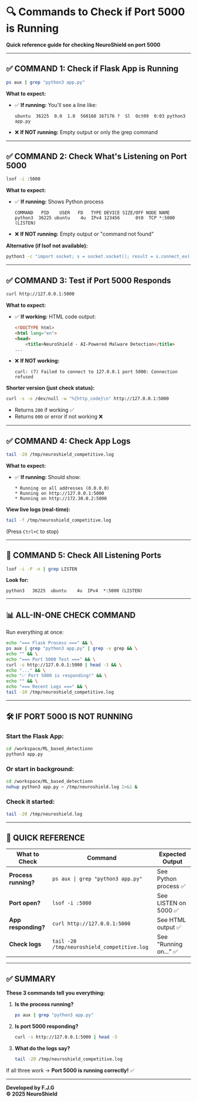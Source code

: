 # 🔍 Commands to Check if Port 5000 is Running

**Quick reference guide for checking NeuroShield on port 5000**

---

## ✅ **COMMAND 1: Check if Flask App is Running**

```bash
ps aux | grep "python3 app.py"
```

**What to expect:**
- ✅ **If running:** You'll see a line like:
  ```
  ubuntu  36225  0.0  1.0  560168 167176 ?  Sl  Oct09  0:03 python3 app.py
  ```
- ❌ **If NOT running:** Empty output or only the grep command

---

## ✅ **COMMAND 2: Check What's Listening on Port 5000**

```bash
lsof -i :5000
```

**What to expect:**
- ✅ **If running:** Shows Python process
  ```
  COMMAND   PID    USER   FD   TYPE DEVICE SIZE/OFF NODE NAME
  python3  36225 ubuntu    4u  IPv4 123456      0t0  TCP *:5000 (LISTEN)
  ```
- ❌ **If NOT running:** Empty output or "command not found"

**Alternative (if lsof not available):**
```bash
python3 -c "import socket; s = socket.socket(); result = s.connect_ex(('127.0.0.1', 5000)); print('✅ Port 5000 is OPEN' if result == 0 else '❌ Port 5000 is CLOSED'); s.close()"
```

---

## ✅ **COMMAND 3: Test if Port 5000 Responds**

```bash
curl http://127.0.0.1:5000
```

**What to expect:**
- ✅ **If working:** HTML code output:
  ```html
  <!DOCTYPE html>
  <html lang="en">
  <head>
      <title>NeuroShield - AI-Powered Malware Detection</title>
  ...
  ```
- ❌ **If NOT working:** 
  ```
  curl: (7) Failed to connect to 127.0.0.1 port 5000: Connection refused
  ```

**Shorter version (just check status):**
```bash
curl -s -o /dev/null -w "%{http_code}\n" http://127.0.0.1:5000
```
- Returns `200` if working ✅
- Returns `000` or error if not working ❌

---

## ✅ **COMMAND 4: Check App Logs**

```bash
tail -20 /tmp/neuroshield_competitive.log
```

**What to expect:**
- ✅ **If running:** Should show:
  ```
  * Running on all addresses (0.0.0.0)
  * Running on http://127.0.0.1:5000
  * Running on http://172.30.0.2:5000
  ```

**View live logs (real-time):**
```bash
tail -f /tmp/neuroshield_competitive.log
```
(Press `Ctrl+C` to stop)

---

## 🔄 **COMMAND 5: Check All Listening Ports**

```bash
lsof -i -P -n | grep LISTEN
```

**Look for:**
```
python3   36225  ubuntu    4u  IPv4  *:5000 (LISTEN)
```

---

## 📊 **ALL-IN-ONE CHECK COMMAND**

Run everything at once:

```bash
echo "=== Flask Process ===" && \
ps aux | grep "python3 app.py" | grep -v grep && \
echo "" && \
echo "=== Port 5000 Test ===" && \
curl -s http://127.0.0.1:5000 | head -3 && \
echo "..." && \
echo "✅ Port 5000 is responding!" && \
echo "" && \
echo "=== Recent Logs ===" && \
tail -10 /tmp/neuroshield_competitive.log
```

---

## 🛠️ **IF PORT 5000 IS NOT RUNNING**

### Start the Flask App:
```bash
cd /workspace/ML_based_detectionn
python3 app.py
```

### Or start in background:
```bash
cd /workspace/ML_based_detectionn
nohup python3 app.py > /tmp/neuroshield.log 2>&1 &
```

### Check it started:
```bash
tail -20 /tmp/neuroshield.log
```

---

## 🎯 **QUICK REFERENCE**

| What to Check | Command | Expected Output |
|---------------|---------|-----------------|
| **Process running?** | `ps aux \| grep "python3 app.py"` | See Python process ✅ |
| **Port open?** | `lsof -i :5000` | See LISTEN on 5000 ✅ |
| **App responding?** | `curl http://127.0.0.1:5000` | See HTML output ✅ |
| **Check logs** | `tail -20 /tmp/neuroshield_competitive.log` | See "Running on..." ✅ |

---

## ✅ **SUMMARY**

**These 3 commands tell you everything:**

1. **Is the process running?**
   ```bash
   ps aux | grep "python3 app.py"
   ```

2. **Is port 5000 responding?**
   ```bash
   curl -s http://127.0.0.1:5000 | head -5
   ```

3. **What do the logs say?**
   ```bash
   tail -20 /tmp/neuroshield_competitive.log
   ```

If all three work → **Port 5000 is running correctly!** ✅

---

**Developed by F.J.G**  
**© 2025 NeuroShield**
